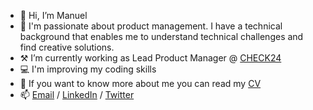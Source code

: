 - 👋 Hi, I’m Manuel
- 👀 I'm passionate about product management. I have a technical background that enables me to understand technical challenges and find creative solutions. 
- ⚒️ I’m currently working as Lead Product Manager @ [CHECK24](https://www.check24.es/)
- 💻 I'm improving my coding skills
- 📄 If you want to know more about me you can read my [CV](https://manuel-arrabal.github.io/cv/)
- 📫 [Email](mailto:info@vinegla.com) / [LinkedIn](https://www.linkedin.com/in/manuel-arrabal-vi%C3%B1egla/) / [Twitter](https://twitter.com/manuel_arrabal)

<!---
manuel-arrabal/manuel-arrabal is a ✨ special ✨ repository because its `README.md` (this file) appears on your GitHub profile.
You can click the Preview link to take a look at your changes.
--->

